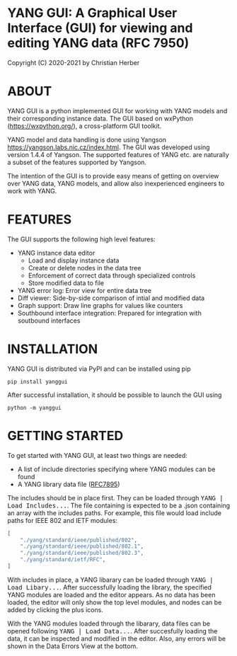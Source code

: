 # YANG GUI: A Graphical User Interface (GUI) for viewing and editing YANG data (RFC 7950)

Copyright (C) 2020-2021 by Christian Herber

ABOUT
=============

YANG GUI is a python implemented GUI for working with YANG models and their corresponding instance data.
The GUI based on wxPython (https://wxpython.org/), a cross-platform GUI toolkit.

YANG model and data handling is done using Yangson https://yangson.labs.nic.cz/index.html. The GUI was developed using version 1.4.4 of Yangson. The supported features of YANG etc. are naturally a subset of the features supported by Yangson.

The intention of the GUI is to provide easy means of getting on overview over YANG data, YANG models, and allow also inexperienced engineers to work with YANG. 

FEATURES
=============

The GUI supports the following high level features:
- YANG instance data editor
    - Load and display instance data
    - Create or delete nodes in the data tree
    - Enforcement of correct data through specialized controls
    - Store modified data to file
- YANG error log: Error view for entire data tree
- Diff viewer: Side-by-side comparison of intial and modified data
- Graph support: Draw line graphs for values like counters
- Southbound interface integration: Prepared for integration with soutbound interfaces

INSTALLATION
=============

YANG GUI is distributed via PyPI and can be installed using pip

`pip install yanggui`

After successful installation, it should be possible to launch the GUI using

`python -m yanggui`

GETTING STARTED
=============

To get started with YANG GUI, at least two things are needed:
- A list of include directories specifying where YANG modules can be found
- A YANG library data file ([RFC7895](https://tools.ietf.org/html/rfc7895))

The includes should be in place first. They can be loaded through <kbd>YANG | Load Includes...</kbd>. The file containing is expected to be a .json containing an array with the includes paths. For example, this file would load include paths for IEEE 802 and IETF modules:

```json
[
    "./yang/standard/ieee/published/802",
    "./yang/standard/ieee/published/802.1",
    "./yang/standard/ieee/published/802.3",
    "./yang/standard/ietf/RFC",
]
```

With includes in place, a YANG libarary can be loaded through <kbd>YANG | Load Libary...</kbd>. After successfully loading the library, the specified YANG modules are loaded and the editor appears. As no data has been loaded, the editor will only show the top level modules, and nodes can be added by clicking the plus icons.

With the YANG modules loaded through the libarary, data files can be opened following <kbd>YANG | Load Data...</kbd>. After succesfully loading the data, it can be inspected and modified in the editor. Also, any errors will be shown in the Data Errors View at the bottom.